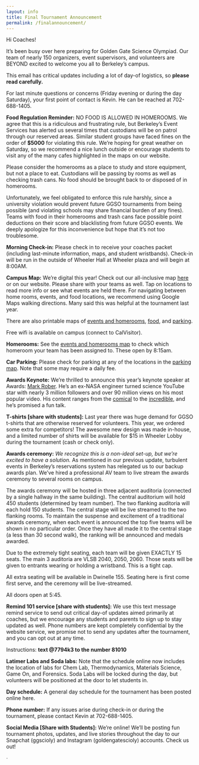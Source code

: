 ```yaml
---
layout: info
title: Final Tournament Announcement
permalink: /finalannouncement/
---
```



Hi Coaches!


It’s been busy over here preparing for Golden Gate Science Olympiad. Our team of nearly 150 organizers, event supervisors, and volunteers are BEYOND excited to welcome you all to Berkeley’s campus.


This email has critical updates including a lot of day-of logistics, so **please read carefully.**


For last minute questions or concerns (Friday evening or during the day Saturday), your first point of contact is Kevin. He can be reached at 702-688-1405. 


**Food Regulation Reminder:** NO FOOD IS ALLOWED IN HOMEROOMS. We agree that this is a ridiculous and frustrating rule, but Berkeley’s Event Services has alerted us several times that custodians will be on patrol through our reserved areas. Similar student groups have faced fines on the order of **$5000** for violating this rule. We’re hoping for great weather on Saturday, so we recommend a nice lunch outside or encourage students to visit any of the many cafes highlighted in the maps on our website.


Please consider the homerooms as a place to study and store equipment, but not a place to eat. Custodians will be passing by rooms as well as checking trash cans. No food should be brought back to or disposed of in homerooms.


Unfortunately, we feel obligated to enforce this rule harshly, since a university violation would prevent future GGSO tournaments from being possible (and violating schools may share financial burden of any fines). Teams with food in their homerooms and trash cans face possible point deductions on their score and blacklisting from future GGSO events. We deeply apologize for this inconvenience but hope that it’s not too troublesome.


**Morning Check-in:** Please check in to receive your coaches packet (including last-minute information, maps, and student wristbands). Check-in will be run in the outside of Wheeler Hall at Wheeler plaza and will begin at 8:00AM.



**Campus Map:** We’re digital this year! Check out our all-inclusive map [here](https://www.google.com/maps/d/u/0/viewer?mid=1mcrinzbQ5xZ24DlDjq8XIW4LAzxc4P3y&ll=37.86784800000002%2C-122.25735899999995&z=14) or on our website. Please share with your teams as well. Tap on locations to read more info or see what events are held there. For navigating between home rooms, events, and food locations, we recommend using Google Maps walking directions. Many said this was helpful at the tournament last year.


There are also printable maps of [events and homerooms](https://drive.google.com/file/d/1b7bvhmWnOyOlwaneFFVTMCWVcRPunDPK/view), [food](http://goldengateso.com/doc/foodoptions.pdf), and [parking](http://goldengateso.com/doc/parkingmap.pdf).


Free wifi is available on campus (connect to CalVisitor).


**Homerooms:** See the [events and homerooms map](https://drive.google.com/file/d/1b7bvhmWnOyOlwaneFFVTMCWVcRPunDPK/view) to check which homeroom your team has been assigned to. These open by 8:15am.


**Car Parking:** Please check for parking at any of the locations in the [parking map](http://goldengateso.com/doc/parkingmap.pdf). Note that some may require a daily fee.


**Awards Keynote:** We’re thrilled to announce this year’s keynote speaker at Awards: [Mark Rober](https://www.youtube.com/user/onemeeeliondollars/videos). He’s an ex-NASA engineer turned science YouTube star with nearly 3 million followers and over 90 million views on his most popular video. His content ranges from the [comical](https://www.youtube.com/watch?v=MFVXsnq230c&t=176s) to the [incredible](https://www.youtube.com/watch?v=MHTizZ_XcUM), and he’s promised a fun talk.


**T-shirts [share with students]:** Last year there was huge demand for GGSO t-shirts that are otherwise reserved for volunteers. This year, we ordered some extra for competitors! The awesome new design was made in-house, and a limited number of shirts will be available for $15 in Wheeler Lobby during the tournament (cash or check only).


**Awards ceremony:** *We recognize this is a non-ideal set-up, but we’re excited to have a solution.* As mentioned in our previous update, turbulent events in Berkeley’s reservations system has relegated us to our backup awards plan. We’ve hired a professional AV team to live stream the awards ceremony to several rooms on campus. 


The awards ceremony will be hosted in three adjacent auditoria (connected by a single hallway in the same building). The central auditorium will hold 450 students (determined by team number). The two flanking auditoria will each hold 150 students. The central stage will be live streamed to the two flanking rooms. To maintain the suspense and excitement of a traditional awards ceremony, when each event is announced the top five teams will be shown in no particular order. Once they have all made it to the central stage (a less than 30 second walk), the ranking will be announced and medals awarded.


Due to the extremely tight seating, each team will be given EXACTLY 15 seats. The main 3 auditoria are VLSB 2040, 2050, 2060. Those seats will be given to entrants wearing or holding a wristband. This is a tight cap.


All extra seating will be available in Dwinelle 155. Seating here is first come first serve, and the ceremony will be live-streamed.


All doors open at 5:45.


**Remind 101 service [share with students]:** We use this text message remind service to send out critical day-of updates aimed primarily at coaches, but we encourage any students and parents to sign up to stay updated as well. Phone numbers are kept completely confidential by the website service, we promise not to send any updates after the tournament, and you can opt out at any time.

Instructions: **text @7794k3 to the number 81010**

**Latimer Labs and Soda labs:** Note that the schedule online now includes the location of labs for Chem Lab, Thermodynamics, Materials Science, Game On, and Forensics. Soda Labs will be locked during the day, but volunteers will be positioned at the door to let students in.


**Day schedule:** A general day schedule for the tournament has been posted online here.


**Phone number:** If any issues arise during check-in or during the tournament, please contact Kevin at 702-688-1405.


**Social Media [Share with Students]:** We’re online! We’ll be posting fun tournament photos, updates, and live stories throughout the day to our Snapchat (ggscioly) and Instagram (goldengatescioly) accounts. Check us out! 


ᐧ
